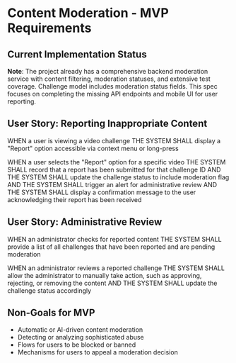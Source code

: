# Content Moderation - MVP Requirements

## Current Implementation Status
**Note**: The project already has a comprehensive backend moderation service with content filtering, moderation statuses, and extensive test coverage. Challenge model includes moderation status fields. This spec focuses on completing the missing API endpoints and mobile UI for user reporting.

## User Story: Reporting Inappropriate Content

WHEN a user is viewing a video challenge
THE SYSTEM SHALL display a "Report" option accessible via context menu or long-press

WHEN a user selects the "Report" option for a specific video
THE SYSTEM SHALL record that a report has been submitted for that challenge ID
AND THE SYSTEM SHALL update the challenge status to include moderation flag
AND THE SYSTEM SHALL trigger an alert for administrative review
AND THE SYSTEM SHALL display a confirmation message to the user acknowledging their report has been received

## User Story: Administrative Review

WHEN an administrator checks for reported content
THE SYSTEM SHALL provide a list of all challenges that have been reported and are pending moderation

WHEN an administrator reviews a reported challenge
THE SYSTEM SHALL allow the administrator to manually take action, such as approving, rejecting, or removing the content
AND THE SYSTEM SHALL update the challenge status accordingly

## Non-Goals for MVP

* Automatic or AI-driven content moderation
* Detecting or analyzing sophisticated abuse
* Flows for users to be blocked or banned
* Mechanisms for users to appeal a moderation decision
